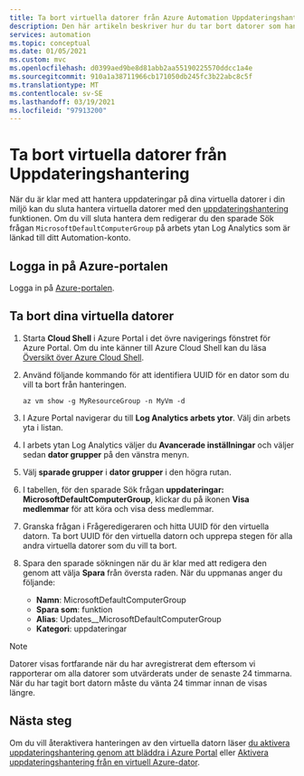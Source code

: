 ```yaml
---
title: Ta bort virtuella datorer från Azure Automation Uppdateringshantering
description: Den här artikeln beskriver hur du tar bort datorer som hanteras med Uppdateringshantering.
services: automation
ms.topic: conceptual
ms.date: 01/05/2021
ms.custom: mvc
ms.openlocfilehash: d0399aed9be8d81abb2aa55190225570ddcc1a4e
ms.sourcegitcommit: 910a1a38711966cb171050db245fc3b22abc8c5f
ms.translationtype: MT
ms.contentlocale: sv-SE
ms.lasthandoff: 03/19/2021
ms.locfileid: "97913200"
---
```

# <a name="remove-vms-from-update-management"></a>Ta bort virtuella datorer från Uppdateringshantering

När du är klar med att hantera uppdateringar på dina virtuella datorer i din miljö kan du sluta hantera virtuella datorer med den [uppdateringshantering](overview.md) funktionen. Om du vill sluta hantera dem redigerar du den sparade Sök frågan `MicrosoftDefaultComputerGroup` på arbets ytan Log Analytics som är länkad till ditt Automation-konto.

## <a name="sign-into-the-azure-portal"></a>Logga in på Azure-portalen

Logga in på [Azure-portalen](https://portal.azure.com).

## <a name="to-remove-your-vms"></a>Ta bort dina virtuella datorer

1. Starta **Cloud Shell** i Azure Portal i det övre navigerings fönstret för Azure Portal. Om du inte känner till Azure Cloud Shell kan du läsa [Översikt över Azure Cloud Shell](../../cloud-shell/overview.md).

2. Använd följande kommando för att identifiera UUID för en dator som du vill ta bort från hanteringen.

    ```azurecli
    az vm show -g MyResourceGroup -n MyVm -d
    ```

3. I Azure Portal navigerar du till **Log Analytics arbets ytor**. Välj din arbets yta i listan.

4. I arbets ytan Log Analytics väljer du **Avancerade inställningar** och väljer sedan **dator grupper** på den vänstra menyn.

5. Välj **sparade grupper** i **dator grupper** i den högra rutan.

6. I tabellen, för den sparade Sök frågan **uppdateringar: MicrosoftDefaultComputerGroup**, klickar du på ikonen **Visa medlemmar** för att köra och visa dess medlemmar.

7. Granska frågan i Frågeredigeraren och hitta UUID för den virtuella datorn. Ta bort UUID för den virtuella datorn och upprepa stegen för alla andra virtuella datorer som du vill ta bort.

8. Spara den sparade sökningen när du är klar med att redigera den genom att välja **Spara** från översta raden. När du uppmanas anger du följande:

    * **Namn**: MicrosoftDefaultComputerGroup
    * **Spara som**: funktion
    * **Alias**: Updates__MicrosoftDefaultComputerGroup
    * **Kategori**: uppdateringar

>[!NOTE]
>Datorer visas fortfarande när du har avregistrerat dem eftersom vi rapporterar om alla datorer som utvärderats under de senaste 24 timmarna. När du har tagit bort datorn måste du vänta 24 timmar innan de visas längre.

## <a name="next-steps"></a>Nästa steg

Om du vill återaktivera hanteringen av den virtuella datorn läser [du aktivera uppdateringshantering genom att bläddra i Azure Portal](enable-from-portal.md) eller [Aktivera uppdateringshantering från en virtuell Azure-dator](enable-from-vm.md).